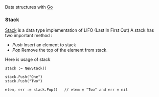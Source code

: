 Data structures with [Go](http://golang.org)


### Stack 
<a href="http://en.wikipedia.org/wiki/Stack_(abstract_data_type)">Stack</a> is a data type implementation of LIFO (Last In First Out)
A stack has two important method :

* _Push_ Insert an element to stack
* _Pop_  Remove the top of the element from stack.

Here is usage of stack

    stack := NewStack()
    
    stack.Push("One")
    stack.Push("Two")

    elem, err := stack.Pop()   // elem = "Two" and err = nil



